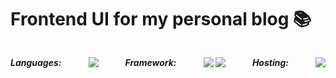 # Frontend UI for my personal blog 📚

<h5 style="display: flex; justify-content: space-between; margin: 0; padding: 0;">
<p>Languages: </p>
<p><img src="https://img.shields.io/badge/-JavaScript-white?style=flat-square&logo=javascript" />
  
<p>Framework: </p>
<p>
  <img src="https://img.shields.io/badge/-React-white?style=flat-square&logo=react" />
  <img src="https://img.shields.io/badge/-typescript-white?style=flat-square&logo=typescript" />
</p>

<p>Hosting: </p>
<p><img src="https://img.shields.io/badge/-Firebase-white?style=flat-square&logo=firebase&logoColor=FFCB2D" /></p>
</h5>

